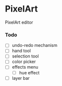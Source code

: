 # PixelArt

PixelArt editor

### Todo

* [ ] undo-redo mechanism
* [ ] hand tool
* [ ] selection tool
* [ ] color picker
* [ ] effects menu
  * [ ] hue effect
* [ ] layer bar

